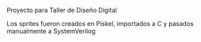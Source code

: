 Proyecto para Taller de Diseño Digital

Los sprites fueron creados en Piskel, importados a C y pasados manualmente a SystemVerilog